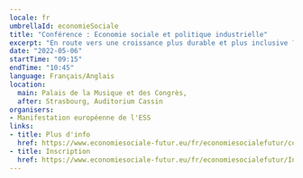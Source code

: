 ```yaml
---
locale: fr
umbrellaId: economieSociale
title: "Conférence : Economie sociale et politique industrielle"
excerpt: "En route vers une croissance plus durable et plus inclusive ?"
date: "2022-05-06"
startTime: "09:15"
endTime: "10:45"
language: Français/Anglais
location:
  main: Palais de la Musique et des Congrès,
  after: Strasbourg, Auditorium Cassin
organisers:
- Manifestation européenne de l'ESS
links:
- title: Plus d'info
  href: https://www.economiesociale-futur.eu/fr/economiesocialefutur/conf3
- title: Inscription
  href: https://www.economiesociale-futur.eu/fr/economiesocialefutur/Inscription/
---
```


